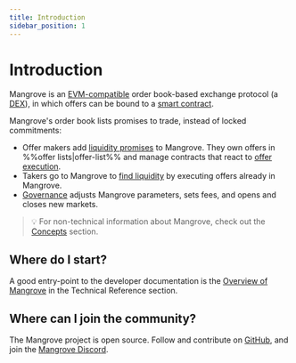 ```yaml
---
title: Introduction
sidebar_position: 1
---
```


# Introduction

Mangrove is an [EVM-compatible](https://ethereum.org/en/developers/docs/scaling/sidechains/#evm-compatibility) order book-based exchange protocol (a [DEX](https://ethereum.org/en/defi/)), in which offers can be bound to a [smart contract](https://ethereum.org/en/smart-contracts/).

Mangrove's order book lists promises to trade, instead of locked commitments:

* Offer makers add [liquidity promises](./background/offer-maker.md) to Mangrove. They own offers in %%offer lists|offer-list%%  and manage contracts that react to [offer execution](./technical-references/taking-and-making-offers/reactive-offer/executing-offers.md).
* Takers go to Mangrove to [find liquidity](./background/offer-maker.md) by executing offers already in Mangrove.
* [Governance](./technical-references/governance-parameters/README.md) adjusts Mangrove parameters, sets fees, and opens and closes new markets.

> 💡
> For non-technical information about Mangrove, check out the [Concepts](../) section.

## Where do I start?

A good entry-point to the developer documentation is the [Overview of Mangrove](./technical-references/overview.md) in the Technical Reference section.

## Where can I join the community?

The Mangrove project is open source. Follow and contribute on [GitHub](https://github.com/mangrovedao/), and join the [Mangrove Discord](https://discord.gg/rk9Qthz5YE).
